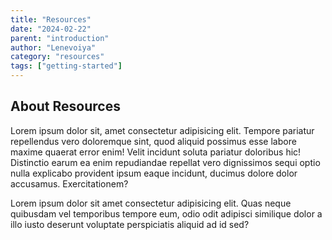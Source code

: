 ```yaml
---
title: "Resources"
date: "2024-02-22"
parent: "introduction"
author: "Lenevoiya"
category: "resources"
tags: ["getting-started"]
---
```


## About Resources

Lorem ipsum dolor sit, amet consectetur adipisicing elit. Tempore pariatur repellendus vero doloremque sint, quod aliquid possimus
esse labore maxime quaerat error enim! Velit incidunt soluta pariatur doloribus hic! Distinctio earum ea enim repudiandae repellat
vero dignissimos sequi optio nulla explicabo provident ipsum eaque incidunt, ducimus dolore dolor accusamus. Exercitationem?

Lorem ipsum dolor sit amet consectetur adipisicing elit. Quas neque quibusdam vel temporibus tempore eum, odio odit adipisci similique
dolor a illo iusto deserunt voluptate perspiciatis aliquid ad id sed?
